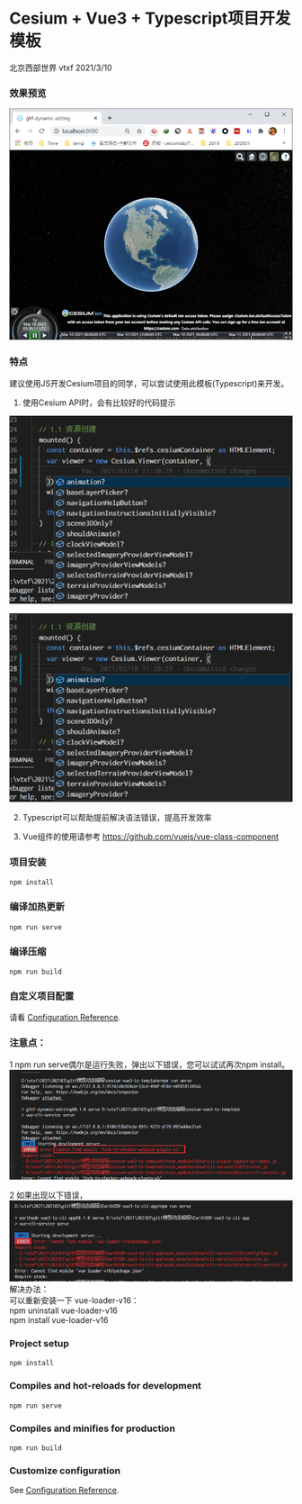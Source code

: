 # Cesium + Vue3 + Typescript项目开发模板

北京西部世界 vtxf 2021/3/10

### 效果预览
![](mk-images/2021-03-10-11-30-38.png)

### 特点


建议使用JS开发Cesium项目的同学，可以尝试使用此模板(Typescript)来开发。
1. 使用Cesium API时，会有比较好的代码提示  

![](mk-images/2021-03-10-11-21-06.png)

![](mk-images/2021-03-10-11-23-39.png)

2. Typescript可以帮助提前解决语法错误，提高开发效率  

3. Vue组件的使用请参考 https://github.com/vuejs/vue-class-component

### 项目安装
```
npm install
```

### 编译加热更新
```
npm run serve
```

### 编译压缩
```
npm run build
```

### 自定义项目配置
请看 [Configuration Reference](https://cli.vuejs.org/config/).

### 注意点：
1 npm run serve偶尔是运行失败，弹出以下错误，您可以试试再次npm install。  
![](mk-images/2021-03-10-11-10-17.png)  

2 如果出现以下错误，  
![](mk-images/2021-03-10-11-14-47.png)  
解决办法：  
可以重新安装一下 vue-loader-v16：  
npm uninstall vue-loader-v16  
npm install vue-loader-v16  

### Project setup
```
npm install
```

### Compiles and hot-reloads for development
```
npm run serve
```

### Compiles and minifies for production
```
npm run build
```

### Customize configuration
See [Configuration Reference](https://cli.vuejs.org/config/).